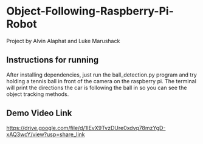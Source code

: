 # Object-Following-Raspberry-Pi-Robot

Project by Alvin Alaphat and Luke Marushack


## Instructions for running
After installing dependencies, just run the ball_detection.py program and try holding a tennis ball in front of the camera on the raspberry pi. 
The terminal will print the directions the car is following the ball in so you can see the object tracking methods. 

## Demo Video Link
https://drive.google.com/file/d/1IEvX9TvzDUre0xdvq78mzYgD-xAQ3wcY/view?usp=share_link
